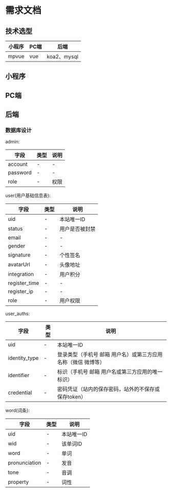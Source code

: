 # 需求文档
## 技术选型
|小程序|PC端|后端|
|-|-|-|
|mpvue|vue|koa2、mysql|
## 小程序
## PC端
## 后端
### 数据库设计
admin:

|字段|类型|说明|
|-|-|-|
|account|-|-|
|password|-|-|
|role|-|权限|



user(用户基础信息表):

|字段|类型|说明|
|-|-|-|
|uid|-|本站唯一ID|
|status|-|用户是否被封禁|
|email|-|-|
|gender|-|-|
|signature|-|个性签名|
|avatarUrl|-|头像地址|
|integration|-|用户积分|
|register_time|-|-|
|register_ip|-|-|
|role|-|用户权限|

user_auths:

|字段|类型|说明|
|-|-|-|
|uid|-|本站唯一ID|
|identity_type|-|登录类型（手机号 邮箱 用户名）或第三方应用名称（微信 微博等）|
|identifier|-|标识（手机号 邮箱 用户名或第三方应用的唯一标识）|
|credential|-|密码凭证（站内的保存密码，站外的不保存或保存token）|

word(词条):

|字段|类型|说明|
|-|-|-|
|uid|-|本站唯一ID|
|wid|-|该单词ID|
|word|-|单词|
|pronunciation|-|发音|
|tone|-|音调|
|property|-|词性|





